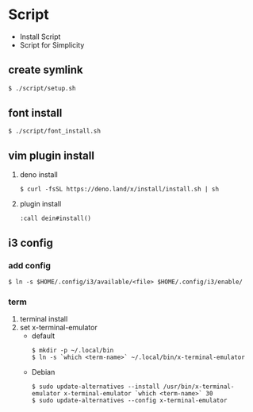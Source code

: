 # Script
- Install Script
- Script for Simplicity



## create symlink
```bash
$ ./script/setup.sh
```
## font install
```
$ ./script/font_install.sh
```

## vim plugin install
<!-- 1. dein install  -->
<!-- 	```             -->
<!-- 	dein_install.sh -->
<!-- 	```             -->
1. deno install
	```
	$ curl -fsSL https://deno.land/x/install/install.sh | sh
	```
1. plugin install
	```
	:call dein#install() 
	```


## i3 config
### add config
```
$ ln -s $HOME/.config/i3/available/<file> $HOME/.config/i3/enable/
```

### term 

1. terminal install
1. set x-terminal-emulator 
	- default
		```
		$ mkdir -p ~/.local/bin
		$ ln -s `which <term-name>` ~/.local/bin/x-terminal-emulator
		```
	- Debian
		```
		$ sudo update-alternatives --install /usr/bin/x-terminal-emulator x-terminal-emulator `which <term-name>` 30
		$ sudo update-alternatives --config x-terminal-emulator
		```
